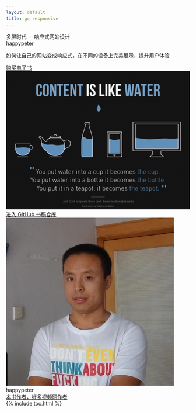 ```yaml
---
layout: default
title: go responsive
---
```


<section class='book'>
  <div class='wrapper-inside clearfix'>
    <div class='top-large'>
      <div class='book-title'>
        多屏时代 -- 响应式网站设计
      </div>
      <div class='book-author'>
        <a href="https://github.com/happypeter">happypeter</a>
      </div>
      <p class='book-description'>
        如何让自己的网站变成响应式，在不同的设备上完美展示，提升用户体验
      </p>
      <a href="javascript:;" class="read-btn">购买电子书</a>
    </div>
    <img alt="responsive" class="book-image" src="images/index/water-1980.jpg"/>
  </div>
</section>
<div class="divider">
  <a href="https://github.com/happypeter/go-responsive">进入 GitHub 书稿仓库</a>
</div>
<div class="reviewers">
  <div class="name-card">
    <img src="images/index/peter.jpg">
    <div class="text">
      <div class="name">
       happypeter
      </div>
      <div class="job-title"><a href="http://happycasts.net">本书作者，好多视频网作者</a></div>
    </div>
  </div>
</div>
{% include toc.html %}


